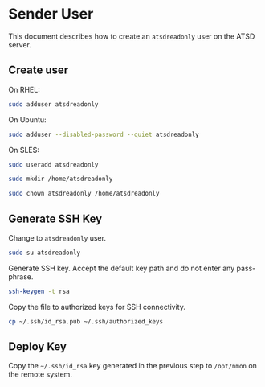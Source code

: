 # Sender User

This document describes how to create an `atsdreadonly` user on the ATSD server.

## Create user

On RHEL:

```bash
sudo adduser atsdreadonly
```

On Ubuntu:

```bash
sudo adduser --disabled-password --quiet atsdreadonly
```

On SLES:

```bash
sudo useradd atsdreadonly
```

```bash
sudo mkdir /home/atsdreadonly
```

```bash
sudo chown atsdreadonly /home/atsdreadonly
```

## Generate  SSH Key

Change to `atsdreadonly` user.

```bash
sudo su atsdreadonly
```

Generate SSH key. Accept the default key path and do not enter any pass-phrase.

```bash
ssh-keygen -t rsa
```

Copy the file to authorized keys for SSH connectivity.

```bash
cp ~/.ssh/id_rsa.pub ~/.ssh/authorized_keys
```

## Deploy Key

Copy the `~/.ssh/id_rsa` key generated in the previous step to `/opt/nmon` on the remote system.
